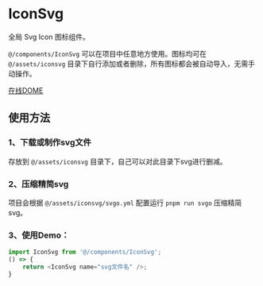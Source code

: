 # IconSvg

全局 Svg Icon 图标组件。

`@/components/IconSvg` 可以在项目中任意地方使用。图标均可在 `@/assets/iconsvg` 目录下自行添加或者删除，所有图标都会被自动导入，无需手动操作。

[在线DOME](http://vite-demo.admin-antd-react.liqingsong.cc/#/component/icon/svg)

## 使用方法

### 1、下载或制作svg文件

存放到 `@/assets/iconsvg` 目录下，自己可以对此目录下svg进行删减。

### 2、压缩精简svg

项目会根据 `@/assets/iconsvg/svgo.yml` 配置运行 `pnpm run svgo` 压缩精简svg。

### 3、使用Demo：

```ts
import IconSvg from '@/components/IconSvg';
() => {
    return <IconSvg name="svg文件名" />;
}
```





